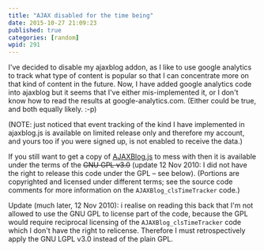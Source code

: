 ```yaml
---
title: "AJAX disabled for the time being"
date: 2015-10-27 21:09:23
published: true
categories: [random]
wpid: 291
---
```


I've decided to disable my ajaxblog addon, as I like to use google analytics to track what type of content is popular so that I can concentrate more on that kind of content in the future. Now, I have added google analytics code into ajaxblog but it seems that I've either mis-implemented it, or I don't know how to read the results at google-analytics.com. (Either could be true, and both equally likely. :-p)

(NOTE: just noticed that event tracking of the kind I have implemented in ajaxblog.js is available on limited release only and therefore my account, and yours too if you were signed up, is not enabled to receive the data.)

If you still want to get a copy of [AJAXBlog.js](/wp-content/uploads/2009/03/ajaxblogjs.zip) to mess with then it is available under the terms of the ~~GNU GPL v3.0~~ (update 12 Nov 2010: I did not have the right to release this code under the GPL – see below). (Portions are copyrighted and licensed under different terms; see the source code comments for more information on the `AJAXBlog_clsTimeTracker` code.)

Update (much later, 12 Nov 2010): i realise on reading this back that I'm not allowed to use the GNU GPL to license part of the code, because the GPL would require reciprocal licensing of the `AJAXBlog_clsTimeTracker` code which I don't have the right to relicense. Therefore I must retrospectively apply the GNU LGPL v3.0 instead of the plain GPL.